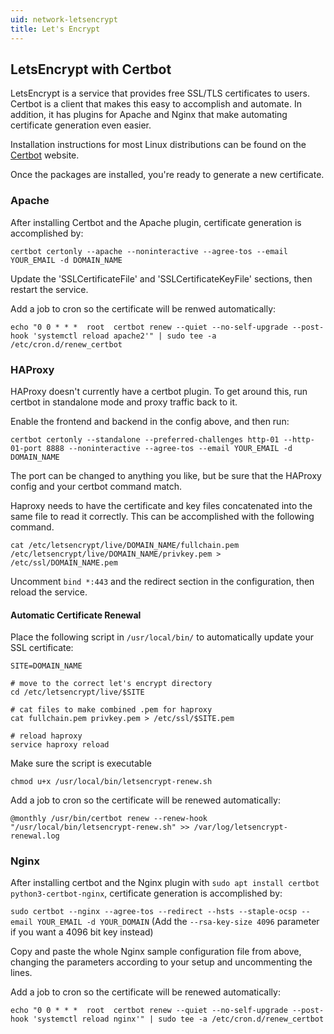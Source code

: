 ```yaml
---
uid: network-letsencrypt
title: Let's Encrypt
---
```


## LetsEncrypt with Certbot

LetsEncrypt is a service that provides free SSL/TLS certificates to users.  Certbot is a client that makes this easy to accomplish and automate.  In addition, it has plugins for Apache and Nginx that make automating certificate generation even easier.

Installation instructions for most Linux distributions can be found on the [Certbot](https://certbot.eff.org/docs/install.html#operating-system-packages) website.

Once the packages are installed, you're ready to generate a new certificate.

### Apache

After installing Certbot and the Apache plugin, certificate generation is accomplished by:

``certbot certonly --apache --noninteractive --agree-tos --email YOUR_EMAIL -d DOMAIN_NAME``

Update the 'SSLCertificateFile' and 'SSLCertificateKeyFile' sections, then restart the service.

Add a job to cron so the certificate will be renwed automatically:

``echo "0 0 * * *  root  certbot renew --quiet --no-self-upgrade --post-hook 'systemctl reload apache2'" | sudo tee -a /etc/cron.d/renew_certbot``

### HAProxy

HAProxy doesn't currently have a certbot plugin.  To get around this, run certbot in standalone mode and proxy traffic back to it.

Enable the frontend and backend in the config above, and then run:

``certbot certonly --standalone --preferred-challenges http-01 --http-01-port 8888 --noninteractive --agree-tos --email YOUR_EMAIL -d DOMAIN_NAME``

The port can be changed to anything you like, but be sure that the HAProxy config and your certbot command match.

Haproxy needs to have the certificate and key files concatenated into the same file to read it correctly.  This can be accomplished with the following command.

``cat /etc/letsencrypt/live/DOMAIN_NAME/fullchain.pem /etc/letsencrypt/live/DOMAIN_NAME/privkey.pem > /etc/ssl/DOMAIN_NAME.pem``

Uncomment `bind *:443` and the redirect section in the configuration, then reload the service.

#### Automatic Certificate Renewal

Place the following script in `/usr/local/bin/` to automatically update your SSL certificate:

```
SITE=DOMAIN_NAME

# move to the correct let's encrypt directory
cd /etc/letsencrypt/live/$SITE

# cat files to make combined .pem for haproxy
cat fullchain.pem privkey.pem > /etc/ssl/$SITE.pem

# reload haproxy
service haproxy reload
```

Make sure the script is executable

 ``chmod u+x /usr/local/bin/letsencrypt-renew.sh``

Add a job to cron so the certificate will be renewed automatically:

 ``@monthly /usr/bin/certbot renew --renew-hook "/usr/local/bin/letsencrypt-renew.sh" >> /var/log/letsencrypt-renewal.log``

### Nginx

After installing certbot and the Nginx plugin with ``sudo apt install certbot python3-certbot-nginx``, certificate generation is accomplished by:

`sudo certbot --nginx --agree-tos --redirect --hsts --staple-ocsp --email YOUR_EMAIL -d YOUR_DOMAIN`
(Add the ``--rsa-key-size 4096`` parameter if you want a 4096 bit key instead)

Copy and paste the whole Nginx sample configuration file from above, changing the parameters according to your setup and uncommenting the lines.

Add a job to cron so the certificate will be renewed automatically:

`echo "0 0 * * *  root  certbot renew --quiet --no-self-upgrade --post-hook 'systemctl reload nginx'" | sudo tee -a /etc/cron.d/renew_certbot`
